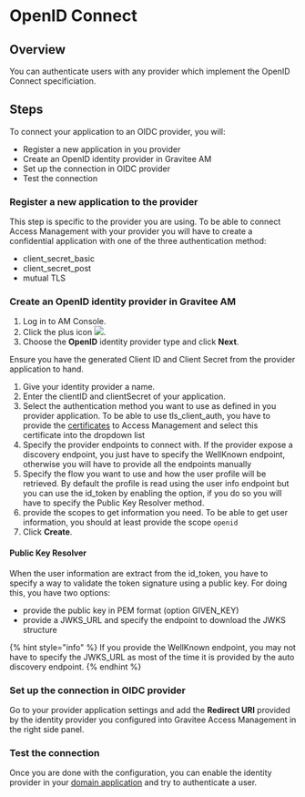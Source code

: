 # OpenID Connect

## Overview <a href="#overview" id="overview"></a>

You can authenticate users with any provider which implement the OpenID Connect specificiation.

## Steps <a href="#steps" id="steps"></a>

To connect your application to an OIDC provider, you will:

* Register a new application in you provider
* Create an OpenID identity provider in Gravitee AM
* Set up the connection in OIDC provider
* Test the connection

### Register a new application to the provider <a href="#register-a-new-application-to-the-provider" id="register-a-new-application-to-the-provider"></a>

This step is specific to the provider you are using. To be able to connect Access Management with your provider you will have to create a confidential application with one of the three authentication method:

* client\_secret\_basic
* client\_secret\_post
* mutual TLS

### Create an OpenID identity provider in Gravitee AM <a href="#create-an-openid-identity-provider-in-gravitee-am" id="create-an-openid-identity-provider-in-gravitee-am"></a>

1. Log in to AM Console.
2. Click the plus icon ![](https://documentation.gravitee.io/\~gitbook/image?url=https%3A%2F%2Fdocumentation.gravitee.io%2F%7Egitbook%2Fimage%3Furl%3Dhttps%253A%252F%252Fdocs.gravitee.io%252Fimages%252Ficons%252Fplus-icon.png%26width%3D300%26dpr%3D4%26quality%3D100%26sign%3Dd153b85e%26sv%3D1\&width=300\&dpr=4\&quality=100\&sign=db6a087e\&sv=1).
3. Choose the **OpenID** identity provider type and click **Next**.

Ensure you have the generated Client ID and Client Secret from the provider application to hand.

1. Give your identity provider a name.
2. Enter the clientID and clientSecret of your application.
3. Select the authentication method you want to use as defined in you provider application. To be able to use tls\_client\_auth, you have to provide the [certificates](https://documentation.gravitee.io/am/guides/certificates#certificate-for-mutual-tls-authentication) to Access Management and select this certificate into the dropdown list
4. Specify the provider endpoints to connect with. If the provider expose a discovery endpoint, you just have to specify the WellKnown endpoint, otherwise you will have to provide all the endpoints manually
5. Specify the flow you want to use and how the user profile will be retrieved. By default the profile is read using the user info endpoint but you can use the id\_token by enabling the option, if you do so you will have to specify the Public Key Resolver method.
6. provide the scopes to get information you need. To be able to get user information, you should at least provide the scope `openid`
7. Click **Create**.

#### **Public Key Resolver**

When the user information are extract from the id\_token, you have to specify a way to validate the token signature using a public key. For doing this, you have two options:

* provide the public key in PEM format (option GIVEN\_KEY)
* provide a JWKS\_URL and specify the endpoint to download the JWKS structure

{% hint style="info" %}
If you provide the WellKnown endpoint, you may not have to specify the JWKS\_URL as most of the time it is provided by the auto discovery endpoint.
{% endhint %}

### Set up the connection in OIDC provider <a href="#set-up-the-connection-in-oidc-provider" id="set-up-the-connection-in-oidc-provider"></a>

Go to your provider application settings and add the **Redirect URI** provided by the identity provider you configured into Gravitee Access Management in the right side panel.

### Test the connection <a href="#test-the-connection" id="test-the-connection"></a>

Once you are done with the configuration, you can enable the identity provider in your [domain application](https://documentation.gravitee.io/am/guides/applications#application-identity-providers) and try to authenticate a user.
